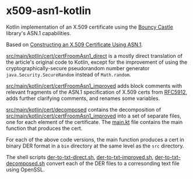 # x509-asn1-kotlin

Kotlin implementation of an X.509 certificate using the [Bouncy Castle](https://github.com/bcgit/bc-java) library's ASN.1 capabilities.

Based on [Constructing an X.509 Certificate Using ASN.1](https://cipherious.wordpress.com/2013/05/13/constructing-an-x-509-certificate-using-asn-1/).

[src/main/kotlin/cert/certFroomAsn1_direct](https://github.com/pvillela/x509-asn1-kotlin/blob/main/src/main/kotlin/cert/certFromAsn1_direct.kt) is a mostly direct translation of the article's original code to Kotlin, except for the improvement of using the cryptographically-secure pseudorandom number generator `java.Security.SecureRandom` instead of `Math.random`.

[src/main/kotlin/cert/certFroomAsn1_improved](https://github.com/pvillela/x509-asn1-kotlin/blob/main/src/main/kotlin/cert/certFromAsn1_improved.kt) adds block comments with relevant fragments of the ASN.1 specification of X.509 certs from [RFC5912](https://datatracker.ietf.org/doc/html/rfc5912), adds further clarifying comments, and renames some variables.

[src/main/kotlin/cert/decomposed](https://github.com/pvillela/x509-asn1-kotlin/tree/main/src/main/kotlin/cert/decomposed) contains the decomposition of [src/main/kotlin/cert/certFroomAsn1_improved](https://github.com/pvillela/x509-asn1-kotlin/blob/main/src/main/kotlin/cert/certFromAsn1_improved.kt) into a set of separate files, one for each element of the certificate. The [main.kt](https://github.com/pvillela/x509-asn1-kotlin/blob/main/src/main/kotlin/cert/decomposed/main.kt) file contains the main function that produces the cert.

For each of the above code versions, the main function produces a cert in binary DER format in a `bin` directory at the same level as the `src` directory.

The shell scripts [der-to-txt-direct.sh](https://github.com/pvillela/x509-asn1-kotlin/blob/main/der-to-txt-direct.sh), [der-to-txt-improved.sh](https://github.com/pvillela/x509-asn1-kotlin/blob/main/der-to-txt-improved.sh), [der-to-txt-decomposed.sh](https://github.com/pvillela/x509-asn1-kotlin/blob/main/der-to-txt-decomposed.sh) convert each of the DER files to a corresonding text file using OpenSSL.
